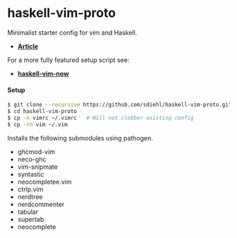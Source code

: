 # haskell-vim-proto

Minimalist starter config for vim and Haskell.

* **[Article](http://www.stephendiehl.com/posts/vim_2016.html)**

For a more fully featured setup script see:

* **[haskell-vim-now]( https://github.com/begriffs/haskell-vim-now)**

#### Setup

```bash
$ git clone --recursive https://github.com/sdiehl/haskell-vim-proto.git 
$ cd haskell-vim-proto
$ cp -n vimrc ~/.vimrc   # Will not clobber existing config
$ cp -rn vim ~/.vim
```
Installs the following submodules using pathogen.

* ghcmod-vim
* neco-ghc
* vim-snipmate
* syntastic
* neocompletee.vim
* ctrlp.vim
* nerdtree
* nerdcommenter
* tabular
* supertab
* neocomplete
